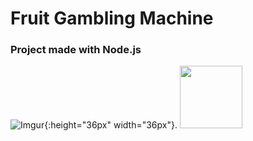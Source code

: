 # Fruit Gambling Machine 
### Project made with Node.js
![Imgur](https://i.imgur.com/EVkeaUt.png){:height="36px" width="36px"}.
<img src="https://i.imgur.com/EVkeaUt.png" width="100" height="100">
